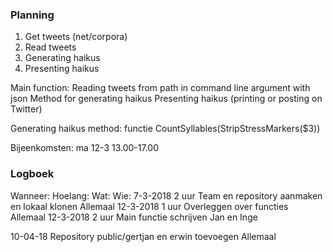 

### Planning ###

1. Get tweets (net/corpora)
2. Read tweets 
3. Generating haikus 
4. Presenting haikus

Main function:
    Reading tweets from path in command line argument with json
    Method for generating haikus
    Presenting haikus (printing or posting on Twitter) 

Generating haikus method:
    functie CountSyllables(StripStressMarkers($3))



Bijeenkomsten:
ma 12-3 13.00-17.00





### Logboek ###
Wanneer:    Hoelang:    Wat:                                                    Wie:
7-3-2018    2 uur       Team en repository aanmaken en lokaal klonen            Allemaal
12-3-2018   1 uur       Overleggen over functies                                Allemaal
12-3-2018   2 uur       Main functie schrijven                                  Jan en Inge













10-04-18                 Repository public/gertjan en erwin toevoegen           Allemaal
